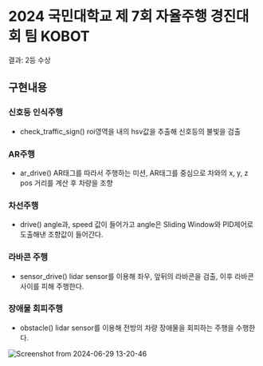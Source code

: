 # 2024 국민대학교 제 7회 자율주행 경진대회 팀 KOBOT
결과: 2등 수상

## 구현내용

### 신호등 인식주행
- check_traffic_sign()
  roi영역을 내의 hsv값을 추출해 신호등의 불빛을 검출 

### AR주행
- ar_drive()
  AR태그를 따라서 주행하는 미션, AR태그를 중심으로 차와의 x, y, z pos 거리를 계산 후 차량을 조향

### 차선주행
- drive()
  angle과, speed 값이 들어가고 angle은 Sliding Window와 PID제어로 도출해낸 조향값이 들어간다.

### 라바콘 주행
- sensor_drive()
  lidar sensor를 이용해 좌우, 앞뒤의 라바콘을 검출, 이후 라바콘사이를 피해 주행한다.

### 장애물 회피주행
- obstacle()
  lidar sensor를 이용해 전방의 차량 장애물을 회피하는 주행을 수행한다.


![Screenshot from 2024-06-29 13-20-46](https://github.com/user-attachments/assets/633b526a-d161-46ce-a140-6ca06a9dc6e5)
